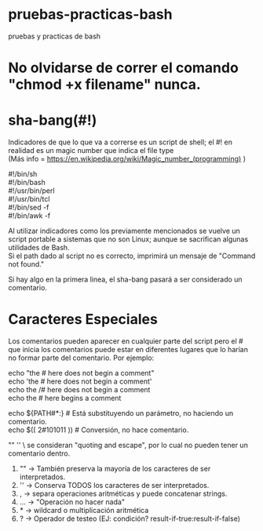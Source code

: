 # pruebas-practicas-bash
pruebas y practicas de bash 


# No olvidarse de correr el comando "chmod +x filename" nunca.


# sha-bang(#!)
Indicadores de que lo que va a correrse es un script de shell; el #! en realidad es un magic number que indica el file type <br>
(Más info = https://en.wikipedia.org/wiki/Magic_number_(programming) )

#!/bin/sh  <br>
#!/bin/bash <br>
#!/usr/bin/perl <br>
#!/usr/bin/tcl <br>
#!/bin/sed -f <br>
#!/bin/awk -f <br>

Al utilizar indicadores como los previamente mencionados se vuelve un script portable a sistemas que no son Linux; aunque se sacrifican algunas utilidades de Bash. <br>
Si el path dado al script no es correcto, imprimirá un mensaje de "Command not found." <br>

Si hay algo en la primera linea, el sha-bang pasará a ser considerado un comentario. 


# Caracteres Especiales

Los comentarios pueden aparecer en cualquier parte del script pero el # que inicia los comentarios puede estar en diferentes lugares que lo harían no formar parte del comentario. Por ejemplo: <br>

echo "the # here does not begin a comment" <br>
echo 'the # here does not begin a comment' <br>
echo the /# here does not begin a comment <br>
echo the # here begins a comment <br>

echo ${PATH#*:} # Está substituyendo un parámetro, no haciendo un comentario. <br>
echo $(( 2#101011 ))  # Conversión, no hace comentario. <br>

"" '' \ se consideran "quoting and escape", por lo cual no pueden tener un comentario dentro. <br>
<ol>
<li> "" -> También preserva la mayoría de los caracteres de ser interpretados.</li>
<li> '' -> Conserva TODOS los caracteres de ser interpretados.</li>
<li> , -> separa operaciones aritméticas y puede concatenar strings.</li>
<li> ... -> "Operación no hacer nada" </li>
<li> * -> wildcard o multiplicación aritmética </li>
<li> ? -> Operador de testeo (EJ: condición? result-if-true:result-if-false) </li>
</ol>
